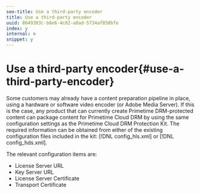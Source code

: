 ```yaml
---
seo-title: Use a third-party encoder
title: Use a third-party encoder
uuid: 8649303c-b8e6-4c02-a8ad-5734af850bfe
index: y
internal: n
snippet: y
---
```


# Use a third-party encoder{#use-a-third-party-encoder}

Some customers may already have a content preparation pipeline in place, using a hardware or software video encoder (or Adobe Media Server). If this is the case, any product that can currently create Primetime DRM-protected content can package content for Primetime Cloud DRM by using the same configuration settings as the Primetime Cloud DRM Protection Kit. The required information can be obtained from either of the existing configuration files included in the kit: [!DNL config_hls.xml] or [!DNL config_hds.xml].

The relevant configuration items are:

* License Server URL 
* Key Server URL 
* License Server Certificate 
* Transport Certificate

